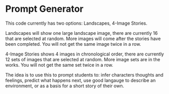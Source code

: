 # Prompt Generator

This code currently has two options: Landscapes, 4-Image Stories. 

Landscapes will show one large landscape image, there are currently 16 that are selected at random. More images will come after the stories have been completed. You will not get the same image twice in a row.

4-Image Stories shows 4 images in chronological order, there are currently 12 sets of images that are selected at random. More image sets are in the works. You will not get the same set twice in a row.

The idea is to use this to prompt students to: infer characters thoughts and feelings, predict what happens next, use good langauge to describe an environment, or as a basis for a short story of their own.
